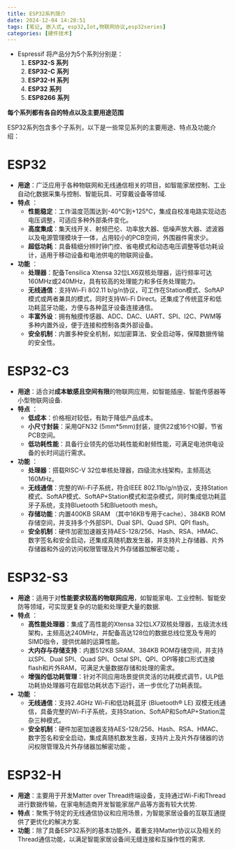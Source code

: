 ```yaml
---
title: ESP32系列简介
date: 2024-12-04 14:28:51
tags: [笔记, 嵌入式, esp32,Iot,物联网协议,esp32series]
categories: [硬件技术]	
---
```


* Espressif 将产品分为5个系列分别是：
    1. **ESP32-S 系列**
    2. **ESP32-C 系列**
    3. **ESP32-H 系列**
    4. **ESP32   系列**
    5. **ESP8266 系列**

**每个系列都有各自的特点以及主要用途范围**

ESP32系列包含多个子系列，以下是一些常见系列的主要用途、特点及功能介绍：

# ESP32

- **用途**：广泛应用于各种物联网和无线通信相关的项目，如智能家居控制、工业自动化数据采集与控制、智能玩具、可穿戴设备等领域.
- **特点** ：
    - **性能稳定**：工作温度范围达到-40°C到+125°C，集成自校准电路实现动态电压调整，可适应多种外部条件变化。
    - **高度集成**：集天线开关、射频巴伦、功率放大器、低噪声放大器、滤波器以及电源管理模块于一体，占用较小的PCB空间，外围器件需求少。
    - **超低功耗**：具备精细分辨时钟门控、省电模式和动态电压调整等低功耗设计，适用于移动设备和电池供电的物联网设备。
- **功能** ：
    - **处理器**：配备Tensilica Xtensa 32位LX6双核处理器，运行频率可达160MHz或240MHz，具有较高的处理能力和多任务处理能力。
    - **无线通信**：支持Wi-Fi 802.11 b/g/n协议，可工作在Station模式、SoftAP模式或两者兼具的模式，同时支持Wi-Fi Direct。还集成了传统蓝牙和低功耗蓝牙功能，方便与各种蓝牙设备连接通信。
    - **丰富外设**：拥有触摸传感器、ADC、DAC、UART、SPI、I2C、PWM等多种内置外设，便于连接和控制各类外部设备。
    - **安全机制**：内置多种安全机制，如加密算法、安全启动等，保障数据传输的安全性。

# ESP32-C3

- **用途**：适合对**成本敏感且空间有限**的物联网应用，如智能插座、智能传感器等小型物联网设备.
- **特点** ：
    - **低成本**：价格相对较低，有助于降低产品成本。
    - **小尺寸封装**：采用QFN32 (5mm*5mm)封装，提供22或16个IO脚，节省PCB空间。
    - **低功耗性能**：具备行业领先的低功耗性能和射频性能，可满足电池供电设备的长时间运行需求。
- **功能** ：
    - **处理器**：搭载RISC-V 32位单核处理器，四级流水线架构，主频高达160MHz。
    - **无线通信**：完整的Wi-Fi子系统，符合IEEE 802.11b/g/n协议，支持Station模式、SoftAP模式、SoftAP+Station模式和混杂模式，同时集成低功耗蓝牙子系统，支持Bluetooth 5和Bluetooth mesh。
    - **存储功能**：内置400KB SRAM （其中16KB专用于cache）、384KB ROM存储空间，并支持多个外部SPI、Dual SPI、Quad SPI、QPI flash。
    - **安全机制**：硬件加密加速器支持AES-128/256、Hash、RSA、HMAC、数字签名和安全启动，还集成真随机数发生器，并支持片上存储器、片外存储器和外设的访问权限管理及片外存储器加解密功能 。

# ESP32-S3

- **用途**：适用于对**性能要求较高的物联网应用**，如智能家电、工业控制、智能安防等领域，可实现更复杂的功能和处理更大量的数据.
- **特点** ：
    - **高性能处理器**：集成了高性能的Xtensa 32位LX7双核处理器，五级流水线架构，主频高达240MHz，并配备高达128位的数据总线位宽及专用的SIMD指令，提供优越的运算性能。
    - **大内存与存储支持**：内置512KB SRAM、384KB ROM存储空间，并支持以SPI、Dual SPI、Quad SPI、Octal SPI、QPI、OPI等接口形式连接flash和片外RAM，可满足大量数据存储和处理的需求。
    - **增强的低功耗管理**：针对不同应用场景提供灵活的功耗模式调节，ULP低功耗协处理器可在超低功耗状态下运行，进一步优化了功耗表现。
- **功能** ：
    - **无线通信**：支持2.4GHz Wi-Fi和低功耗蓝牙 (Bluetooth® LE) 双模无线通信，具备完整的Wi-Fi子系统，支持Station、SoftAP和SoftAP+Station混杂三种模式。
    - **安全机制**：硬件加密加速器支持AES-128/256、Hash、RSA、HMAC、数字签名和安全启动，集成真随机数发生器，支持片上及片外存储器的访问权限管理及片外存储器加解密功能 。

# ESP32-H

- **用途**：主要用于开发Matter over Thread终端设备，支持通过Wi-Fi和Thread进行数据传输，在家电制造商开发智能家居产品等方面有较大优势.
- **特点**：聚焦于特定的无线通信协议和应用场景，为智能家居设备的互联互通提供了更优化的解决方案.
- **功能**：除了具备ESP32系列的基本功能外，着重支持Matter协议以及相关的Thread通信功能，以满足智能家居设备间无缝连接和互操作性的需求.









